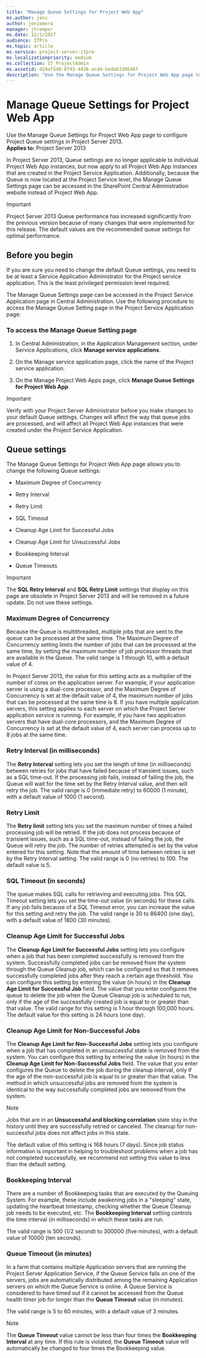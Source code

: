 ```yaml
---
title: "Manage Queue Settings for Project Web App"
ms.author: jenz
author: jenzamora
manager: jtremper
ms.date: 12/1/2017
audience: ITPro
ms.topic: article
ms.service: project-server-itpro
ms.localizationpriority: medium
ms.collection: IT_ProjectAdmin
ms.assetid: d24af5d0-8743-4436-acd4-bedab330648f
description: "Use the Manage Queue Settings for Project Web App page to configure Project Queue settings in Project Server 2013."
---
```


# Manage Queue Settings for Project Web App
 
Use the Manage Queue Settings for Project Web App page to configure Project Queue settings in Project Server 2013.<br/>
**Applies to:** Project Server 2013
  
  
In Project Server 2013, Queue settings are no longer applicable to individual Project Web App instances, but now apply to all Project Web App instances that are created in the Project Service Application. Additionally, because the Queue is now located at the Project Service level, the Manage Queue Settings page can be accessed in the SharePoint Central Administration website instead of Project Web App.
  
> [!IMPORTANT]
> Project Server 2013 Queue performance has increased significantly from the previous version because of many changes that were implemented for this release. The default values are the recommended queue settings for optimal performance. 
  
## Before you begin

If you are sure you need to change the default Queue settings, you need to be at least a Service Application Administrator for the Project service application. This is the least privileged permission level required.
  
The Manage Queue Settings page can be accessed in the Project Service Application page in Central Administration. Use the following procedure to access the Manage Queue Setting page in the Project Service Application page:
  
### To access the Manage Queue Setting page

1. In Central Administration, in the Application Management section, under Service Applications, click **Manage service applications**.
    
2. On the Manage service application page, click the name of the Project service application.
    
3. On the Manage Project Web Apps page, click **Manage Queue Settings for Project Web App**.
    
> [!IMPORTANT]
> Verify with your Project Server Administrator before you make changes to your default Queue settings. Changes will affect the way that queue jobs are processed, and will affect all Project Web App instances that were created under the Project Service Application. 
  
## Queue settings

The Manage Queue Settings for Project Web App page allows you to change the following Queue settings:
  
- Maximum Degree of Concurrency
    
- Retry Interval
    
- Retry Limit
    
- SQL Timeout
    
- Cleanup Age Limit for Successful Jobs
    
- Cleanup Age Limit for Unsuccessful Jobs
    
- Bookkeeping Interval
    
- Queue Timeouts
    
> [!IMPORTANT]
> The **SQL Retry Interval** and **SQL Retry Limit** settings that display on this page are obsolete in Project Server 2013 and will be removed in a future update. Do not use these settings.
  
### Maximum Degree of Concurrency

Because the Queue is multithreaded, multiple jobs that are sent to the queue can be processed at the same time. The Maximum Degree of Concurrency setting limits the number of jobs that can be processed at the same time, by setting the maximum number of job processor threads that are available in the Queue. The valid range is 1 through 10, with a default value of 4. 
  
In Project Server 2013, the value for this setting acts as a multiplier of the number of cores on the application server. For example, if your application server is using a dual-core processor, and the Maximum Degree of Concurrency is set at the default value of 4, the maximum number of jobs that can be processed at the same time is 8. If you have multiple application servers, this setting applies to each server on which the Project Server application service is running. For example, if you have two application servers that have dual-core processors, and the Maximum Degree of Concurrency is set at the default value of 4, each server can process up to 8 jobs at the same time. 
  
### Retry Interval (in milliseconds)

The **Retry Interval** setting lets you set the length of time (in milliseconds) between retries for jobs that have failed because of transient issues, such as a SQL time-out. If the processing job fails, instead of failing the job, the Queue will wait for the time set by the Retry Interval value, and then will retry the job. The valid range is 0 (immediate retry) to 60000 (1 minute), with a default value of 1000 (1 second).
  
### Retry Limit

The **Retry limit** setting lets you set the maximum number of times a failed processing job will be retried. If the job does not process because of transient issues, such as a SQL time-out, instead of failing the job, the Queue will retry the job. The number of retries attempted is set by the value entered for this setting. Note that the amount of time between retries is set by the Retry Interval setting. The valid range is 0 (no retries) to 100. The default value is 5.
  
### SQL Timeout (in seconds)

The queue makes SQL calls for retrieving and executing jobs. This SQL Timeout setting lets you set the time-out value (in seconds) for these calls. If any job fails because of a SQL Timeout error, you can increase the value for this setting and retry the job. The valid range is 30 to 86400 (one day), with a default value of 1800 (30 minutes).
  
### Cleanup Age Limit for Successful Jobs

The **Cleanup Age Limit for Successful Jobs** setting lets you configure when a job that has been completed successfully is removed from the system. Successfully completed jobs can be removed from the system through the Queue Cleanup job, which can be configured so that it removes successfully completed jobs after they reach a certain age threshold. You can configure this setting by entering the value (in hours) in the **Cleanup Age Limit for Successful Job** field. The value that you enter configures the queue to delete the job when the Queue Cleanup job is scheduled to run, only if the age of the successfully created job is equal to or greater than that value. The valid range for this setting is 1 hour through 100,000 hours. The default value for this setting is 24 hours (one day).
  
### Cleanup Age Limit for Non-Successful Jobs

The **Cleanup Age Limit for Non-Successful Jobs** setting lets you configure when a job that has completed in an unsuccessful state is removed from the system. You can configure this setting by entering the value (in hours) in the **Cleanup Age Limit for Non-Successful Jobs** field. The value that you enter configures the Queue to delete the job during the cleanup interval, only if the age of the non-successful job is equal to or greater than that value. The method in which unsuccessful jobs are removed from the system is identical to the way successfully completed jobs are removed from the system.
  
> [!NOTE]
> Jobs that are in an **Unsuccessful and blocking correlation** state stay in the history until they are successfully retried or canceled. The cleanup for non-successful jobs does not affect jobs in this state.
  
The default value of this setting is 168 hours (7 days). Since job status information is important in helping to troubleshoot problems when a job has not completed successfully, we recommend not setting this value to less than the default setting.
  
### Bookkeeping Interval

There are a number of Bookkeeping tasks that are executed by the Queuing System. For example, these include awakening jobs in a "sleeping" state, updating the heartbeat timestamp, checking whether the Queue Cleanup job needs to be executed, etc. The **Bookkeeping Interval** setting controls the time interval (in milliseconds) in which these tasks are run.
  
The valid range is 500 (1/2 second) to 300000 (five minutes), with a default value of 10000 (ten seconds).
  
### Queue Timeout (in minutes)

In a farm that contains multiple Application servers that are running the Project Server Application Service, if the Queue Service fails on one of the servers, jobs are automatically distributed among the remaining Application servers on which the Queue Service is online. A Queue Service is considered to have timed out if it cannot be accessed from the Queue health timer job for longer than the **Queue Timeout** value (in minutes).
  
The valid range is 5 to 60 minutes, with a default value of 3 minutes. 
  
> [!NOTE]
> The **Queue Timeout** value cannot be less than four times the **Bookkeeping Interval** at any time. If this rule is violated, the **Queue Timeout** value will automatically be changed to four times the Bookkeeping value.
  


